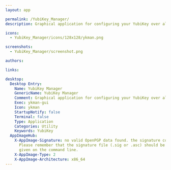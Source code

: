 ```yaml
---
layout: app

permalink: /YubiKey_Manager/
description: Graphical application for configuring your YubiKey over all USB transports.

icons:
  - YubiKey_Manager/icons/128x128/ykman.png

screenshots:
  - YubiKey_Manager/screenshot.png

authors:

links:

desktop:
  Desktop Entry:
    Name: YubiKey Manager
    GenericName: YubiKey Manager
    Comment: Graphical application for configuring your YubiKey over all USB transports.
    Exec: ykman-gui
    Icon: ykman
    StartupNotify: false
    Terminal: false
    Type: Application
    Categories: Utility
    Keywords: YubiKey
  AppImageHub:
    X-AppImage-Signature: no valid OpenPGP data found. the signature could not be verified.
      Please remember that the signature file (.sig or .asc) should be the first file
      given on the command line.
    X-AppImage-Type: 2
    X-AppImage-Architecture: x86_64
---
```

